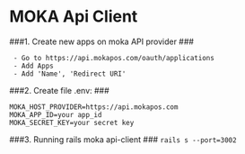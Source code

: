 # MOKA Api Client

###1. Create new apps on moka API provider ###
```
 - Go to https://api.mokapos.com/oauth/applications
 - Add Apps
 - Add 'Name', 'Redirect URI'
```

###2. Create file .env: ###
```
MOKA_HOST_PROVIDER=https://api.mokapos.com
MOKA_APP_ID=your app_id
MOKA_SECRET_KEY=your secret key
```

###3. Running rails moka api-client ###
`rails s --port=3002`

